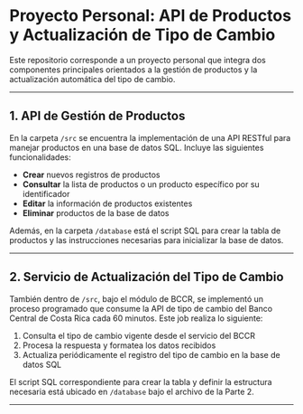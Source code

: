 # Proyecto Personal: API de Productos y Actualización de Tipo de Cambio

Este repositorio corresponde a un proyecto personal que integra dos componentes principales orientados a la gestión de productos y la actualización automática del tipo de cambio.

---

## 1. API de Gestión de Productos

En la carpeta `/src` se encuentra la implementación de una API RESTful para manejar productos en una base de datos SQL. Incluye las siguientes funcionalidades:

- **Crear** nuevos registros de productos  
- **Consultar** la lista de productos o un producto específico por su identificador  
- **Editar** la información de productos existentes  
- **Eliminar** productos de la base de datos  

Además, en la carpeta `/database` está el script SQL para crear la tabla de productos y las instrucciones necesarias para inicializar la base de datos.

---

## 2. Servicio de Actualización del Tipo de Cambio

También dentro de `/src`, bajo el módulo de BCCR, se implementó un proceso programado que consume la API de tipo de cambio del Banco Central de Costa Rica cada 60 minutos. Este job realiza lo siguiente:

1. Consulta el tipo de cambio vigente desde el servicio del BCCR  
2. Procesa la respuesta y formatea los datos recibidos  
3. Actualiza periódicamente el registro del tipo de cambio en la base de datos SQL  

El script SQL correspondiente para crear la tabla y definir la estructura necesaria está ubicado en `/database` bajo el archivo de la Parte 2.

---
